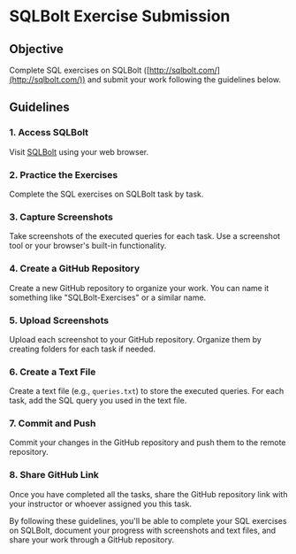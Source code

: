 # SQLBolt Exercise Submission

## Objective
Complete SQL exercises on SQLBolt ([http://sqlbolt.com/](http://sqlbolt.com/)) and submit your work following the guidelines below.

## Guidelines

### 1. Access SQLBolt
Visit [SQLBolt](http://sqlbolt.com/) using your web browser.

### 2. Practice the Exercises
Complete the SQL exercises on SQLBolt task by task.

### 3. Capture Screenshots
Take screenshots of the executed queries for each task. Use a screenshot tool or your browser's built-in functionality.

### 4. Create a GitHub Repository
Create a new GitHub repository to organize your work. You can name it something like "SQLBolt-Exercises" or a similar name.

### 5. Upload Screenshots
Upload each screenshot to your GitHub repository. Organize them by creating folders for each task if needed.

### 6. Create a Text File
Create a text file (e.g., `queries.txt`) to store the executed queries. For each task, add the SQL query you used in the text file.

### 7. Commit and Push
Commit your changes in the GitHub repository and push them to the remote repository.

### 8. Share GitHub Link
Once you have completed all the tasks, share the GitHub repository link with your instructor or whoever assigned you this task.

By following these guidelines, you'll be able to complete your SQL exercises on SQLBolt, document your progress with screenshots and text files, and share your work through a GitHub repository.
